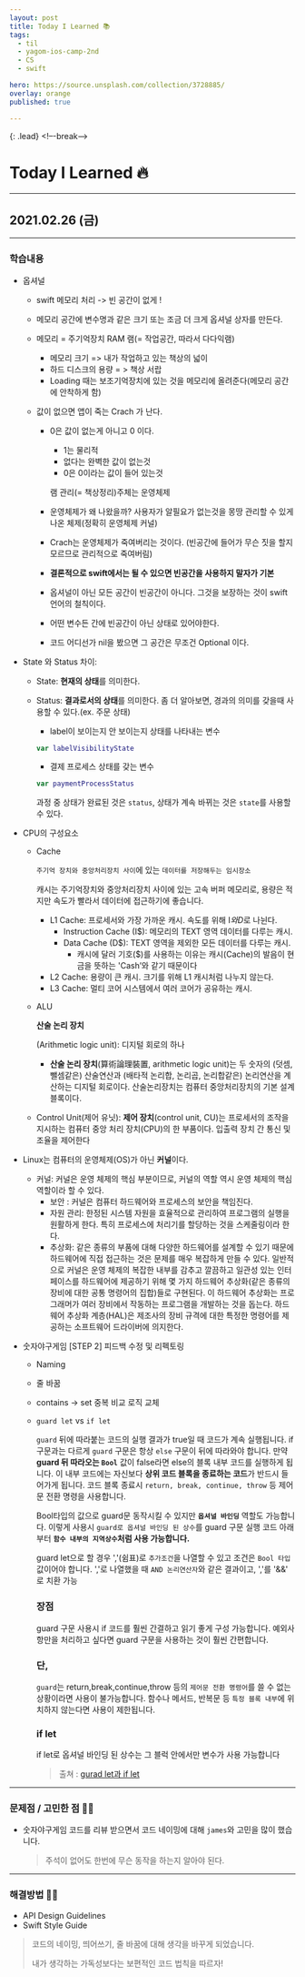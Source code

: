 ```yaml
---
layout: post
title: Today I Learned 📚
tags:
  - til
  - yagom-ios-camp-2nd
  - CS
  - swift

hero: https://source.unsplash.com/collection/3728885/
overlay: orange
published: true

---
```


{: .lead}
<!–-break-–>

# Today I Learned 🔥

---

## 2021.02.26 (금)

---

### 학습내용

- 옵셔널

  - swift 메모리 처리 -> 빈 공간이 없게 !

  - 메모리 공간에 변수명과 같은 크기 또는 조금 더 크게 옵셔널 상자를 만든다.

  - 메모리 = 주기억장치 RAM 램(= 작업공간, 따라서 다다익램)

    - 메모리 크기 => 내가 작업하고 있는 책상의 넓이
    - 하드 디스크의 용량 = > 책상 서랍
    - Loading 때는 보조기억장치에 있는 것을 메모리에 올려준다(메모리 공간에 안착하게 함)

  - 값이 없으면 앱이 죽는 Crach 가 난다.

    - 0은 값이 없는게 아니고 0 이다.

      - 1는 물리적
      - 없다는 완벽한 값이 없는것
      - 0은 0이라는 값이 들어 있는것

      램 관리(= 책상정리)주체는 운영체제

    - 운영체제가 왜 나왔을까? 사용자가 알필요가 없는것을 몽땅 관리할 수 있게 나온 체제(정확히 운영체제 커널)

    - Crach는 운영체제가 죽여버리는 것이다. (빈공간에 들어가 무슨 짓을 할지 모르므로 관리적으로 죽여버림)

    - **결론적으로 swift에서는 될 수 있으면 빈공간을 사용하지 말자가 기본**

    - 옵셔널이 아닌 모든 공간이 빈공간이 아니다. 그것을 보장하는 것이 swift 언어의 철칙이다.

    - 어떤 변수든 간에 빈공간이 아닌 상태로 있어야한다.

    - 코드 어디선가 nil을 봤으면 그 공간은 무조건 Optional 이다.

    

- State 와 Status 차이:

  - State: **현재의 상태**를 의미한다.

  - Status: **결과로서의 상태**를 의미한다. 좀 더 알아보면, 경과의 의미를 갖을때 사용할 수 있다.(ex. 주문 상태)

    - label이 보이는지 안 보이는지 상태를 나타내는 변수

    ```swift
    var labelVisibilityState
    ```

    - 결제 프로세스 상태를 갖는 변수

    ```swift
    var paymentProcessStatus
    ```

    과정 중 상태가 완료된 것은 `status`, 상태가 계속 바뀌는 것은 `state`를 사용할 수 있다.

    

- CPU의 구성요소

  - Cache

    `주기억 장치와 중앙처리장치 사이`에 있는 `데이터를 저장해두는 임시장소`

    캐시는 주기억장치와 중앙처리장치 사이에 있는 고속 버퍼 메모리로, 용량은 적지만 속도가 빨라서 데이터에 접근하기에 좋습니다.

    - L1 Cache: 프로세서와 가장 가까운 캐시. 속도를 위해 I$와 D$로 나뉜다.
      - Instruction Cache (I$): 메모리의 TEXT 영역 데이터를 다루는 캐시.
      - Data Cache (D$): TEXT 영역을 제외한 모든 데이터를 다루는 캐시.
        - 캐시에 달러 기호($)를 사용하는 이유는 캐시(Cache)의 발음이 현금을 뜻하는 'Cash’와 같기 때문이다
    - L2 Cache: 용량이 큰 캐시. 크기를 위해 L1 캐시처럼 나누지 않는다.
    - L3 Cache: 멀티 코어 시스템에서 여러 코어가 공유하는 캐시.

  - ALU

    **산술 논리 장치**

    (Arithmetic logic unit): 디지털 회로의 하나

    - **산술 논리 장치**(算術論理裝置, arithmetic logic unit)는 두 숫자의 (덧셈, 뺄셈같은) 산술연산과 (배타적 논리합, 논리곱, 논리합같은) 논리연산을 계산하는 디지털 회로이다. 산술논리장치는 컴퓨터 중앙처리장치의 기본 설계 블록이다.

  - Control Unit(제어 유닛): **제어 장치**(control unit, CU)는 프로세서의 조작을 지시하는 컴퓨터 중앙 처리 장치(CPU)의 한 부품이다. 입출력 장치 간 통신 및 조율을 제어한다

- Linux는 컴퓨터의 운영체제(OS)가 아닌 **커널**이다.
  - 커널: 커널은 운영 체제의 핵심 부분이므로, 커널의 역할 역시 운영 체제의 핵심 역할이라 할 수 있다.
    - 보안 : 커널은 컴퓨터 하드웨어와 프로세스의 보안을 책임진다.
    - 자원 관리: 한정된 시스템 자원을 효율적으로 관리하여 프로그램의 실행을 원활하게 한다. 특히 프로세스에 처리기를 할당하는 것을 스케줄링이라 한다.
    - 추상화: 같은 종류의 부품에 대해 다양한 하드웨어를 설계할 수 있기 때문에 하드웨어에 직접 접근하는 것은 문제를 매우 복잡하게 만들 수 있다. 일반적으로 커널은 운영 체제의 복잡한 내부를 감추고 깔끔하고 일관성 있는 인터페이스를 하드웨어에 제공하기 위해 몇 가지 하드웨어 추상화(같은 종류의 장비에 대한 공통 명령어의 집합)들로 구현된다. 이 하드웨어 추상화는 프로그래머가 여러 장비에서 작동하는 프로그램을 개발하는 것을 돕는다. 하드웨어 추상화 계층(HAL)은 제조사의 장비 규격에 대한 특정한 명령어를 제공하는 소프트웨어 드라이버에 의지한다.

- 숫자야구게임 [STEP 2] 피드백 수정 및 리펙토링

  - Naming

  - 줄 바꿈

  - contains -> set 중복 비교 로직 교체

  - `guard let` vs `if let`

    `guard` 뒤에 따라붙는 코드의 실행 결과가 true일 때 코드가 계속 실행됩니다.
    if 구문과는 다르게 `guard` 구문은 항상 `else` 구문이 뒤에 따라와야 합니다.
    만약 **guard 뒤 따라오는 `Bool`** 값이 false라면 else의 블록 내부 코드를 실행하게 됩니다.
    이 내부 코드에는 자신보다 **상위 코드 블록을 종료하는 코드**가 반드시 들어가게 됩니다.
    코드 블록 종료시 `return, break, continue, throw` 등 제어문 전환 명령을 사용합니다.

    Bool타입의 값으로 guard문 동작시킬 수 있지만 **`옵셔널 바인딩`** 역할도 가능합니다.
    이렇게 사용시 `guard로 옵셔널 바인딩 된 상수`를 guard 구문 실행 코드 아래부터 **`함수 내부의 지역상수`처럼 사용 가능합니다.**

    guard let으로 할 경우 ','(쉼표)로 `추가조건`을 나열할 수 있고 조건은 `Bool 타입` 값이어야 합니다. ','로 나열했을 때 `AND 논리연산자`와 같은 결과이고, ','를 '&&' 로 치환 가능

    ### **장점**

    guard 구문 사용시 if 코드를 훨씬 간결하고 읽기 좋게 구성 가능합니다.
    예외사항만을 처리하고 싶다면 guard 구문을 사용하는 것이 훨씬 간편합니다.

    ### **단,**

    `guard`는 return,break,continue,throw 등의 `제어문 전환 명령어`를 쓸 수 없는 상황이라면 사용이 불가능합니다. 함수나 메서드, 반복문 등 `특정 블록 내부`에 위치하지 않는다면 사용이 제한됩니다.

    ### if let

    if let로 옵셔널 바인딩 된 상수는 그 블럭 안에서만 변수가 사용 가능합니다

    > 출쳐 : [gurad let과 if let](https://velog.io/@dev-lena/guard-let과-if-let의-차이점)

---

### 문제점 / 고민한 점 🤦🏼

- 숫자야구게임 코드를 리뷰 받으면서 코드 네이밍에 대해 `james`와 고민을 많이 했습니다.

  > 주석이 없어도 한번에 무슨 동작을 하는지 알아야 된다.

---

### 해결방법 🙋🏼

- API Design Guidelines
- Swift Style Guide

> 코드의 네이밍, 띄어쓰기, 줄 바꿈에 대해 생각을 바꾸게 되었습니다.
>
> 내가 생각하는 가독성보다는 보편적인 코드 법칙을 따르자! 






